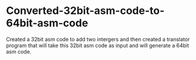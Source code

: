 # Converted-32bit-asm-code-to-64bit-asm-code

Created a 32bit asm code to add two intergers and then created a translator program that will take this 32bit asm code as input and will generate a 64bit asm code. 
